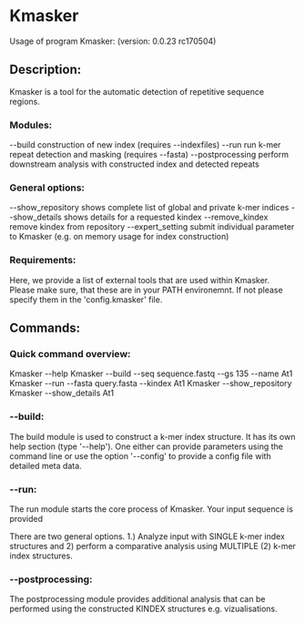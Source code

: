 # Kmasker

Usage of program Kmasker:
 (version:  0.0.23 rc170504)

## Description:

Kmasker is a tool for the automatic detection of repetitive sequence regions.

### Modules:

 --build                 construction of new index (requires --indexfiles)
 --run                   run k-mer repeat detection and masking (requires --fasta)
 --postprocessing        perform downstream analysis with constructed index and detected repeats

### General options:

 --show_repository       shows complete list of global and private k-mer indices
 --show_details          shows details for a requested kindex
 --remove_kindex         remove kindex from repository
 --expert_setting        submit individual parameter to Kmasker (e.g. on memory usage for index construction)


### Requirements:
Here, we provide a list of external tools that are used within Kmasker. Please make sure, that these are in your PATH environemnt. If not please specify them in the 'config.kmasker' file.

## Commands:

### Quick command overview:
Kmasker --help
Kmasker --build --seq sequence.fastq --gs 135 --name At1
Kmasker --run --fasta query.fasta --kindex At1
Kmasker --show_repository
Kmasker --show_details At1


### --build:

The build module is used to construct a k-mer index structure. It has its own help section (type '--help'). 
One either can provide parameters using the command line or use the option '--config' to provide a config file with detailed meta data.

### --run:

The run module starts the core process of Kmasker. Your input sequence is provided 

There are two general options. 1.) Analyze input with SINGLE k-mer index structures and 2) perform a comparative analysis using MULTIPLE (2) k-mer index structures.

### --postprocessing:

The postprocessing module provides additional analysis that can be performed using the constructed KINDEX structures e.g. vizualisations.

